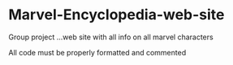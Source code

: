 # Marvel-Encyclopedia-web-site
Group project ...web site with all info on all marvel characters

All code must be properly formatted and commented
